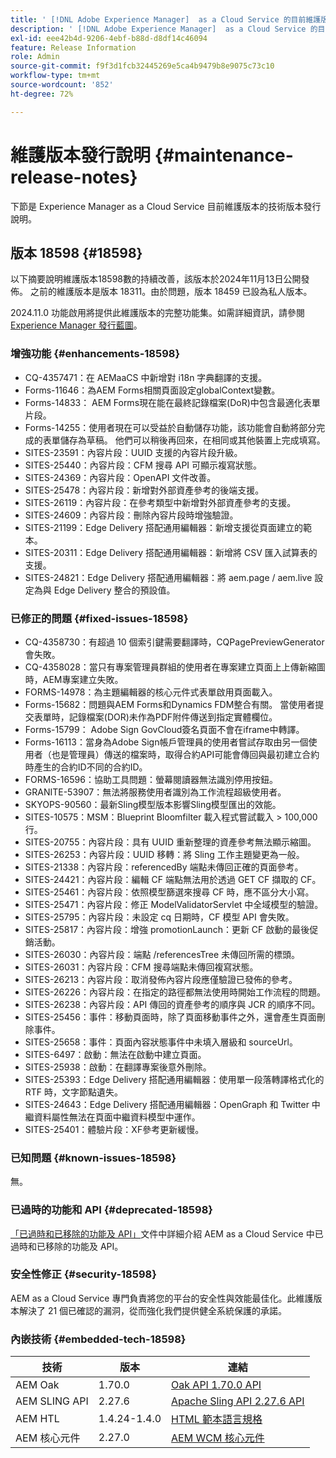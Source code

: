 ```yaml
---
title: ' [!DNL Adobe Experience Manager]  as a Cloud Service 的目前維護版本發行說明。'
description: ' [!DNL Adobe Experience Manager]  as a Cloud Service 的目前維護版本發行說明。'
exl-id: eee42b4d-9206-4ebf-b88d-d8df14c46094
feature: Release Information
role: Admin
source-git-commit: f9f3d1fcb32445269e5ca4b9479b8e9075c73c10
workflow-type: tm+mt
source-wordcount: '852'
ht-degree: 72%

---
```



# 維護版本發行說明 {#maintenance-release-notes}

下節是 Experience Manager as a Cloud Service 目前維護版本的技術版本發行說明。

## 版本 18598 {#18598}

以下摘要說明維護版本18598數的持續改善，該版本於2024年11月13日公開發佈。 之前的維護版本是版本 18311。由於問題，版本 18459 已設為私人版本。

2024.11.0 功能啟用將提供此維護版本的完整功能集。如需詳細資訊，請參閱 [Experience Manager 發行藍圖](https://experienceleague.adobe.com/zh-hant/docs/experience-manager-release-information/aem-release-updates/update-releases-roadmap)。

### 增強功能 {#enhancements-18598}

* CQ-4357471：在 AEMaaCS 中新增對 i18n 字典翻譯的支援。
* Forms-11646：為AEM Forms相關頁面設定globalContext變數。
* Forms-14833： AEM Forms現在能在最終記錄檔案(DoR)中包含最適化表單片段。
* Forms-14255：使用者現在可以受益於自動儲存功能，該功能會自動將部分完成的表單儲存為草稿。 他們可以稍後再回來，在相同或其他裝置上完成填寫。
* SITES-23591：內容片段：UUID 支援的內容片段升級。
* SITES-25440：內容片段：CFM 搜尋 API 可顯示複寫狀態。
* SITES-24369：內容片段：OpenAPI 文件改善。
* SITES-25478：內容片段：新增對外部資產參考的後端支援。
* SITES-26119：內容片段：在參考類型中新增對外部資產參考的支援。
* SITES-24609：內容片段：刪除內容片段時增強驗證。
* SITES-21199：Edge Delivery 搭配通用編輯器：新增支援從頁面建立的範本。
* SITES-20311：Edge Delivery 搭配通用編輯器：新增將 CSV 匯入試算表的支援。
* SITES-24821：Edge Delivery 搭配通用編輯器：將 aem.page / aem.live 設定為與 Edge Delivery 整合的預設值。

### 已修正的問題 {#fixed-issues-18598}

* CQ-4358730：有超過 10 個索引鍵需要翻譯時，CQPagePreviewGenerator 會失敗。
* CQ-4358028：當只有專案管理員群組的使用者在專案建立頁面上上傳新縮圖時，AEM專案建立失敗。
* FORMS-14978：為主題編輯器的核心元件式表單啟用頁面載入。
* Forms-15682：問題與AEM Forms和Dynamics FDM整合有關。 當使用者提交表單時，記錄檔案(DOR)未作為PDF附件傳送到指定實體欄位。
* Forms-15799： Adobe Sign GovCloud簽名頁面不會在iframe中轉譯。
* Forms-16113：當身為Adobe Sign帳戶管理員的使用者嘗試存取由另一個使用者（也是管理員）傳送的檔案時，取得合約API可能會傳回與最初建立合約時產生的合約ID不同的合約ID。
* FORMS-16596：協助工具問題：螢幕閱讀器無法識別停用按鈕。
* GRANITE-53907：無法將服務使用者識別為工作流程超級使用者。
* SKYOPS-90560：最新Sling模型版本影響Sling模型匯出的效能。
* SITES-10575：MSM：Blueprint Bloomfilter 載入程式嘗試載入 > 100,000 行。
* SITES-20755：內容片段：具有 UUID 重新整理的資產參考無法顯示縮圖。
* SITES-26253：內容片段：UUID 移轉：將 Sling 工作主題變更為一般。
* SITES-21338：內容片段：referencedBy 端點未傳回正確的頁面參考。
* SITES-24421：內容片段：編輯 CF 端點無法用於透過 GET CF 擷取的 CF。
* SITES-25461：內容片段：依照模型篩選來搜尋 CF 時，應不區分大小寫。
* SITES-25471：內容片段：修正 ModelValidatorServlet 中全域模型的驗證。
* SITES-25795：內容片段：未設定 cq 日期時，CF 模型 API 會失敗。
* SITES-25817：內容片段：增強 promotionLaunch：更新 CF 啟動的最後促銷活動。
* SITES-26030：內容片段：端點 /referencesTree 未傳回所需的標頭。
* SITES-26031：內容片段：CFM 搜尋端點未傳回複寫狀態。
* SITES-26213：內容片段：取消發佈內容片段應僅驗證已發佈的參考。
* SITES-26226：內容片段：在指定的路徑都無法使用時開始工作流程的問題。
* SITES-26238：內容片段：API 傳回的資產參考的順序與 JCR 的順序不同。
* SITES-25456：事件：移動頁面時，除了頁面移動事件之外，還會產生頁面刪除事件。
* SITES-25658：事件：頁面內容狀態事件中未填入層級和 sourceUrl。
* SITES-6497：啟動：無法在啟動中建立頁面。
* SITES-25938：啟動：在翻譯專案後意外刪除。
* SITES-25393：Edge Delivery 搭配通用編輯器：使用單一段落轉譯格式化的 RTF 時，文字節點遺失。
* SITES-24643：Edge Delivery 搭配通用編輯器：OpenGraph 和 Twitter 中繼資料屬性無法在頁面中繼資料模型中運作。
* SITES-25401：體驗片段：XF參考更新緩慢。

### 已知問題 {#known-issues-18598}

無。

### 已過時的功能和 API {#deprecated-18598}

[「已過時和已移除的功能及 API」](/help/release-notes/deprecated-removed-features.md)文件中詳細介紹 AEM as a Cloud Service 中已過時和已移除的功能及 API。

### 安全性修正 {#security-18598}

AEM as a Cloud Service 專門負責將您的平台的安全性與效能最佳化。此維護版本解決了 21 個已確認的漏洞，從而強化我們提供健全系統保護的承諾。

### 內嵌技術 {#embedded-tech-18598}

| 技術 | 版本 | 連結 |
|---|---|---|
| AEM Oak | 1.70.0 | [Oak API 1.70.0 API](https://www.javadoc.io/doc/org.apache.jackrabbit/oak-api/1.70.0/index.html) |
| AEM SLING API | 2.27.6 | [Apache Sling API 2.27.6 API](https://www.javadoc.io/doc/org.apache.sling/org.apache.sling.api/latest/index.html) |
| AEM HTL | 1.4.24-1.4.0 | [HTML 範本語言規格](https://github.com/adobe/htl-spec) |
| AEM 核心元件 | 2.27.0 | [AEM WCM 核心元件](https://github.com/adobe/aem-core-wcm-components) |

